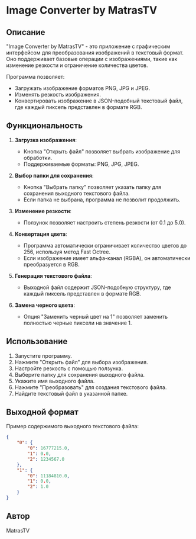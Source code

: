 # Image Converter by MatrasTV

## Описание

"Image Converter by MatrasTV" - это приложение с графическим интерфейсом для преобразования изображений в текстовый формат. Оно поддерживает базовые операции с изображениями, такие как изменение резкости и ограничение количества цветов.

Программа позволяет:

- Загружать изображение форматов PNG, JPG и JPEG.
- Изменять резкость изображения.
- Конвертировать изображение в JSON-подобный текстовый файл, где каждый пиксель представлен в формате RGB.

## Функциональность

1. **Загрузка изображения**:

   - Кнопка "Открыть файл" позволяет выбрать изображение для обработки.
   - Поддерживаемые форматы: PNG, JPG, JPEG.

2. **Выбор папки для сохранения**:

   - Кнопка "Выбрать папку" позволяет указать папку для сохранения выходного текстового файла.
   - Если папка не выбрана, программа не позволит продолжить.

3. **Изменение резкости**:

   - Ползунок позволяет настроить степень резкости (от 0.1 до 5.0).

4. **Конвертация цвета**:

   - Программа автоматически ограничивает количество цветов до 256, используя метод Fast Octree.
   - Если изображение имеет альфа-канал (RGBA), он автоматически преобразуется в RGB.

5. **Генерация текстового файла**:

   - Выходной файл содержит JSON-подобную структуру, где каждый пиксель представлен в формате RGB.

6. **Замена черного цвета**:

   - Опция "Заменить черный цвет на 1" позволяет заменить полностью черные пиксели на значение 1.

## Использование

1. Запустите программу.
2. Нажмите "Открыть файл" для выбора изображения.
3. Настройте резкость с помощью ползунка.
4. Выберите папку для сохранения выходного файла.
5. Укажите имя выходного файла.
6. Нажмите "Преобразовать" для создания текстового файла.
7. Найдите текстовый файл в указанной папке.

## Выходной формат

Пример содержимого выходного текстового файла:

```json
{
    "0": {
        "0": 16777215.0,
        "1": 0.0,
        "2": 1234567.0
    },
    "1": {
        "0": 11184810.0,
        "1": 0.0,
        "2": 1.0
    }
}
```

## Автор

MatrasTV

